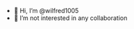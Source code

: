 - 👋 Hi, I’m @wilfred1005
- 👀 I’m not interested in any collaboration

<!---
wilfred1005/wilfred1005 is a ✨ special ✨ repository because its `README.md` (this file) appears on your GitHub profile.
You can click the Preview link to take a look at your changes.
--->
